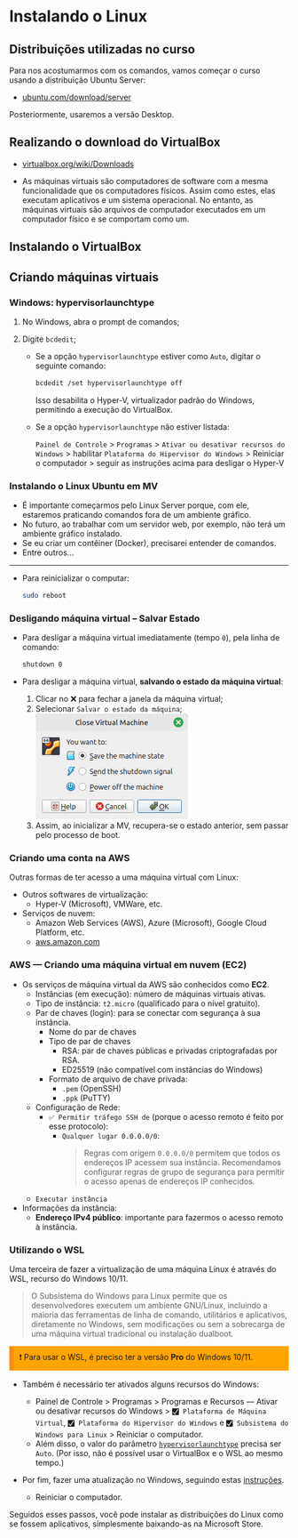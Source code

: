 # Instalando o Linux

## Distribuições utilizadas no curso

Para nos acostumarmos com os comandos, vamos começar o curso usando a distribuição Ubuntu Server:

- [ubuntu.com/download/server](https://ubuntu.com/download/server)

Posteriormente, usaremos a versão Desktop.

## Realizando o download do VirtualBox

- [virtualbox.org/wiki/Downloads](https://www.virtualbox.org/wiki/Downloads)

- As máquinas virtuais são computadores de software com a mesma funcionalidade que os computadores físicos. Assim como estes, elas executam aplicativos e um sistema operacional. No entanto, as máquinas virtuais são arquivos de computador executados em um computador físico e se comportam como um.

## Instalando o VirtualBox

## Criando máquinas virtuais

### Windows: hypervisorlaunchtype

1. No Windows, abra o prompt de comandos;
2. Digite `bcdedit`;

   - Se a opção `hypervisorlaunchtype` estiver como `Auto`, digitar o seguinte comando:
     ```bash
     bcdedit /set hypervisorlaunchtype off
     ```
     Isso desabilita o Hyper-V, virtualizador padrão do Windows, permitindo a execução do VirtualBox.
   - Se a opção `hypervisorlaunchtype` não estiver listada:

     `Painel de Controle` > `Programas` > `Ativar ou desativar recursos do Windows` > habilitar `Plataforma do Hipervisor do Windows` > Reiniciar o computador > seguir as instruções acima para desligar o Hyper-V

### Instalando o Linux Ubuntu em MV

- É importante começarmos pelo Linux Server porque, com ele, estaremos praticando comandos fora de um ambiente gráfico.
- No futuro, ao trabalhar com um servidor web, por exemplo, não terá um ambiente gráfico instalado.
- Se eu criar um contêiner (Docker), precisarei entender de comandos.
- Entre outros…

---

- Para reinicializar o computar:
  ```bash
  sudo reboot
  ```

### Desligando máquina virtual – Salvar Estado

- Para desligar a máquina virtual imediatamente (tempo `0`), pela linha de comando:

  ```bash
  shutdown 0
  ```

- Para desligar a máquina virtual, **salvando o estado da máquina virtual**:
  1. Clicar no ❌ para fechar a janela da máquina virtual;
  2. Selecionar `Salvar o estado da máquina`;
     ![Close Virtual Machine dialog](/imagens/Screenshot%20from%202025-03-21%2023-43-02.png)
  3. Assim, ao inicializar a MV, recupera-se o estado anterior, sem passar pelo processo de boot.

### Criando uma conta na AWS

Outras formas de ter acesso a uma máquina virtual com Linux:

- Outros softwares de virtualização:
  - Hyper-V (Microsoft), VMWare, etc.
- Serviços de nuvem:
  - Amazon Web Services (AWS), Azure (Microsoft), Google Cloud Platform, etc.
  - [aws.amazon.com](https://www.aws.amazon.com/)

### AWS — Criando uma máquina virtual em nuvem (EC2)

- Os serviços de máquina virtual da AWS são conhecidos como **EC2**.
  - Instâncias (em execução): número de máquinas virtuais ativas.
  - Tipo de instância: `t2.micro` (qualificado para o nível gratuito).
  - Par de chaves (login): para se conectar com segurança à sua instância.
    - Nome do par de chaves
    - Tipo de par de chaves
      - RSA: par de chaves públicas e privadas criptografadas por RSA.
      - ED25519 (não compatível com instâncias do Windows)
    - Formato de arquivo de chave privada:
      - `.pem` (OpenSSH)
      - `.ppk` (PuTTY)
  - Configuração de Rede:
    - `✅ Permitir tráfego SSH de` (porque o acesso remoto é feito por esse protocolo):
      - `Qualquer lugar 0.0.0.0/0`:
        > Regras com origem `0.0.0.0/0` permitem que todos os endereços IP acessem sua instância. Recomendamos configurar regras de grupo de segurança para permitir o acesso apenas de endereços IP conhecidos.
  - `Executar instância`
- Informações da instância:
  - **Endereço IPv4 público**: importante para fazermos o acesso remoto à instância.

### Utilizando o WSL

Uma terceira de fazer a virtualização de uma máquina Linux é através do WSL, recurso do Windows 10/11.

> O Subsistema do Windows para Linux permite que os desenvolvedores executem um ambiente GNU/Linux, incluindo a maioria das ferramentas de linha de comando, utilitários e aplicativos, diretamente no Windows, sem modificações ou sem a sobrecarga de uma máquina virtual tradicional ou instalação dualboot.

<div style="background-color: orange; padding: 10px; border-left: 8px solid darkorange; margin-bottom: 16px">
    ❗ Para usar o WSL, é preciso ter a versão <strong>Pro</strong> do Windows 10/11.
</div>

- Também é necessário ter ativados alguns recursos do Windows:

  - Painel de Controle > Programas > Programas e Recursos — Ativar ou desativar recursos do Windows > `🮱 Plataforma de Máquina Virtual`, `🮱 Plataforma do Hipervisor do Windows` e `🮱 Subsistema do Windows para Linux` > Reiniciar o computador.
  - Além disso, o valor do parâmetro [`hypervisorlaunchtype`](#windows-hypervisorlaunchtype) precisa ser `Auto`. (Por isso, não é possível usar o VirtualBox e o WSL ao mesmo tempo.)

- Por fim, fazer uma atualização no Windows, seguindo estas [instruções](https://learn.microsoft.com/pt-br/windows/wsl/install-manual#step-4---download-the-linux-kernel-update-package).

  - Reiniciar o computador.

Seguidos esses passos, você pode instalar as distribuições do Linux como se fossem aplicativos, simplesmente baixando-as na Microsoft Store.

